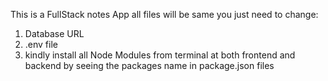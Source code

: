 This is a FullStack notes App all files will be same 
you just need to change:
1. Database URL
2. .env file
3. kindly install all Node Modules from terminal at both frontend and backend by seeing the packages name in package.json files